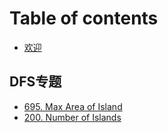 # Table of contents

* [欢迎](README.md)

## DFS专题 <a id="dfs"></a>

* [695. Max Area of Island](dfs/695.-max-area-of-island.md)
* [200. Number of Islands](dfs/untitled.md)

